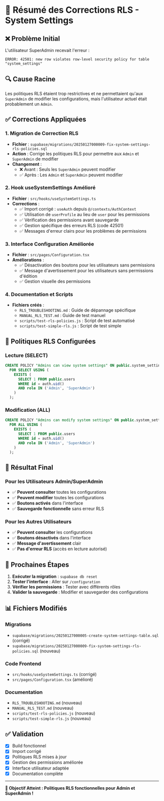 # 🔧 Résumé des Corrections RLS - System Settings

## ❌ Problème Initial

L'utilisateur SuperAdmin recevait l'erreur :
```
ERROR: 42501: new row violates row-level security policy for table "system_settings"
```

## 🔍 Cause Racine

Les politiques RLS étaient trop restrictives et ne permettaient qu'aux `SuperAdmin` de modifier les configurations, mais l'utilisateur actuel était probablement un `Admin`.

## ✅ Corrections Appliquées

### 1. **Migration de Correction RLS**
- **Fichier** : `supabase/migrations/20250127000009-fix-system-settings-rls-policies.sql`
- **Action** : Corrige les politiques RLS pour permettre aux `Admin` et `SuperAdmin` de modifier
- **Changement** : 
  - ❌ Avant : Seuls les `SuperAdmin` peuvent modifier
  - ✅ Après : Les `Admin` et `SuperAdmin` peuvent modifier

### 2. **Hook useSystemSettings Amélioré**
- **Fichier** : `src/hooks/useSystemSettings.ts`
- **Corrections** :
  - ✅ Import corrigé : `useAuth` depuis `@/contexts/AuthContext`
  - ✅ Utilisation de `userProfile` au lieu de `user` pour les permissions
  - ✅ Vérification des permissions avant sauvegarde
  - ✅ Gestion spécifique des erreurs RLS (code 42501)
  - ✅ Messages d'erreur clairs pour les problèmes de permissions

### 3. **Interface Configuration Améliorée**
- **Fichier** : `src/pages/Configuration.tsx`
- **Améliorations** :
  - ✅ Désactivation des boutons pour les utilisateurs sans permissions
  - ✅ Message d'avertissement pour les utilisateurs sans permissions d'édition
  - ✅ Gestion visuelle des permissions

### 4. **Documentation et Scripts**
- **Fichiers créés** :
  - `RLS_TROUBLESHOOTING.md` : Guide de dépannage spécifique
  - `MANUAL_RLS_TEST.md` : Guide de test manuel
  - `scripts/test-rls-policies.js` : Script de test automatisé
  - `scripts/test-simple-rls.js` : Script de test simple

## 🔄 Politiques RLS Configurées

### Lecture (SELECT)
```sql
CREATE POLICY "Admins can view system settings" ON public.system_settings
  FOR SELECT USING (
    EXISTS (
      SELECT 1 FROM public.users 
      WHERE id = auth.uid() 
      AND role IN ('Admin', 'SuperAdmin')
    )
  );
```

### Modification (ALL)
```sql
CREATE POLICY "Admins can modify system settings" ON public.system_settings
  FOR ALL USING (
    EXISTS (
      SELECT 1 FROM public.users 
      WHERE id = auth.uid() 
      AND role IN ('Admin', 'SuperAdmin')
    )
  );
```

## 🎯 Résultat Final

### Pour les Utilisateurs Admin/SuperAdmin
- ✅ **Peuvent consulter** toutes les configurations
- ✅ **Peuvent modifier** toutes les configurations
- ✅ **Boutons activés** dans l'interface
- ✅ **Sauvegarde fonctionnelle** sans erreur RLS

### Pour les Autres Utilisateurs
- ✅ **Peuvent consulter** les configurations
- ✅ **Boutons désactivés** dans l'interface
- ✅ **Message d'avertissement** clair
- ✅ **Pas d'erreur RLS** (accès en lecture autorisé)

## 🚀 Prochaines Étapes

1. **Exécuter la migration** : `supabase db reset`
2. **Tester l'interface** : Aller sur `/configuration`
3. **Vérifier les permissions** : Tester avec différents rôles
4. **Valider la sauvegarde** : Modifier et sauvegarder des configurations

## 📊 Fichiers Modifiés

### Migrations
- `supabase/migrations/20250127000005-create-system-settings-table.sql` (corrigé)
- `supabase/migrations/20250127000009-fix-system-settings-rls-policies.sql` (nouveau)

### Code Frontend
- `src/hooks/useSystemSettings.ts` (corrigé)
- `src/pages/Configuration.tsx` (amélioré)

### Documentation
- `RLS_TROUBLESHOOTING.md` (nouveau)
- `MANUAL_RLS_TEST.md` (nouveau)
- `scripts/test-rls-policies.js` (nouveau)
- `scripts/test-simple-rls.js` (nouveau)

## ✅ Validation

- [x] Build fonctionnel
- [x] Import corrigé
- [x] Politiques RLS mises à jour
- [x] Gestion des permissions améliorée
- [x] Interface utilisateur adaptée
- [x] Documentation complète

---

**🎉 Objectif Atteint : Politiques RLS fonctionnelles pour Admin et SuperAdmin !** 